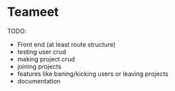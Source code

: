 # Teameet

TODO:
- Front end (at least route structure)
- testing user crud
- making project crud
- joining projects
- features like baning/kicking users or leaving projects
- documentation